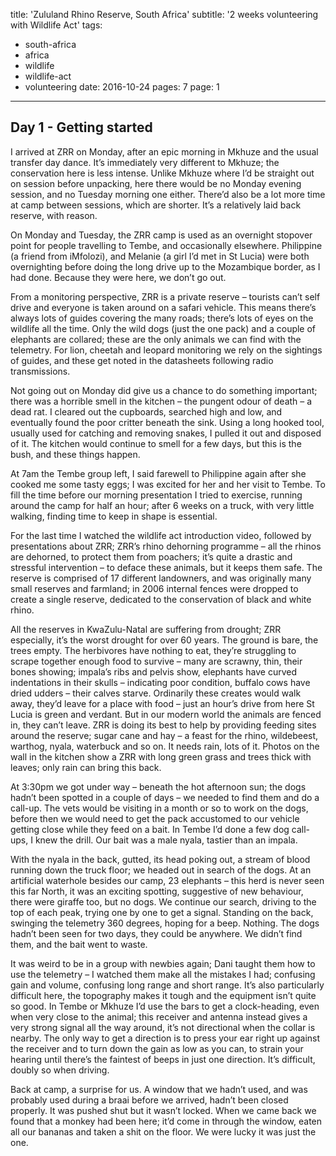 title: 'Zululand Rhino Reserve, South Africa'
subtitle: '2 weeks volunteering with Wildlife Act'
tags:
  - south-africa
  - africa
  - wildlife
  - wildlife-act
  - volunteering
date: 2016-10-24
pages: 7
page: 1
---

## Day 1 - Getting started

I arrived at ZRR on Monday, after an epic morning in Mkhuze and the usual transfer day dance. It’s immediately very different to Mkhuze; the conservation here is less intense. Unlike Mkhuze where I’d be straight out on session before unpacking, here there would be no Monday evening session, and no Tuesday morning one either. There’d also be a lot more time at camp between sessions, which are shorter. It’s a relatively laid back reserve, with reason.

On Monday and Tuesday, the ZRR camp is used as an overnight stopover point for people travelling to Tembe, and occasionally elsewhere. Philippine (a friend from iMfolozi), and Melanie (a girl I’d met in St Lucia) were both overnighting before doing the long drive up to the Mozambique border, as I had done. Because they were here, we don’t go out.

From a monitoring perspective, ZRR is a private reserve – tourists can’t self drive and everyone is taken around on a safari vehicle. This means there’s always lots of guides covering the many roads; there’s lots of eyes on the wildlife all the time. Only the wild dogs (just the one pack) and a couple of elephants are collared; these are the only animals we can find with the telemetry. For lion, cheetah and leopard monitoring we rely on the sightings of guides, and these get noted in the datasheets following radio transmissions.

Not going out on Monday did give us a chance to do something important; there was a horrible smell in the kitchen – the pungent odour of death – a dead rat. I cleared out the cupboards, searched high and low, and eventually found the poor critter beneath the sink. Using a long hooked tool, usually used for catching and removing snakes, I pulled it out and disposed of it. The kitchen would continue to smell for a few days, but this is the bush, and these things happen.

At 7am the Tembe group left, I said farewell to Philippine again after she cooked me some tasty eggs; I was excited for her and her visit to Tembe. To fill the time before our morning presentation I tried to exercise, running around the camp for half an hour; after 6 weeks on a truck, with very little walking, finding time to keep in shape is essential.

For the last time I watched the wildlife act introduction video, followed by presentations about ZRR; ZRR’s rhino dehorning programme – all the rhinos are dehorned, to protect them from poachers; it’s quite a drastic and stressful intervention – to deface these animals, but it keeps them safe. The reserve is comprised of 17 different landowners, and was originally many small reserves and farmland; in 2006 internal fences were dropped to create a single reserve, dedicated to the conservation of black and white rhino.

All the reserves in KwaZulu-Natal are suffering from drought; ZRR especially, it’s the worst drought for over 60 years. The ground is bare, the trees empty. The herbivores have nothing to eat, they’re struggling to scrape together enough food to survive – many are scrawny, thin, their bones showing; impala’s ribs and pelvis show, elephants have curved indentations in their skulls – indicating poor condition, buffalo cows have dried udders – their calves starve. Ordinarily these creates would walk away, they’d leave for a place with food – just an hour’s drive from here St Lucia is green and verdant. But in our modern world the animals are fenced in, they can’t leave. ZRR is doing its best to help by providing feeding sites around the reserve; sugar cane and hay – a feast for the rhino, wildebeest, warthog, nyala, waterbuck and so on. It needs rain, lots of it. Photos on the wall in the kitchen show a ZRR with long green grass and trees thick with leaves; only rain can bring this back.

At 3:30pm we got under way – beneath the hot afternoon sun; the dogs hadn’t been spotted in a couple of days – we needed to find them and do a call-up. The vets would be visiting in a month or so to work on the dogs, before then we would need to get the pack accustomed to our vehicle getting close while they feed on a bait. In Tembe I’d done a few dog call-ups, I knew the drill. Our bait was a male nyala, tastier than an impala.

With the nyala in the back, gutted, its head poking out, a stream of blood running down the truck floor; we headed out in search of the dogs. At an artificial waterhole besides our camp, 23 elephants – this herd is never seen this far North, it was an exciting spotting, suggestive of new behaviour, there were giraffe too, but no dogs. We continue our search, driving to the top of each peak, trying one by one to get a signal. Standing on the back, swinging the telemetry 360 degrees, hoping for a beep. Nothing. The dogs hadn’t been seen for two days, they could be anywhere. We didn’t find them, and the bait went to waste.

It was weird to be in a group with newbies again; Dani taught them how to use the telemetry – I watched them make all the mistakes I had; confusing gain and volume, confusing long range and short range. It’s also particularly difficult here, the topography makes it tough and the equipment isn’t quite so good. In Tembe or Mkhuze I’d use the bars to get a clock-heading, even when very close to the animal; this receiver and antenna instead gives a very strong signal all the way around, it’s not directional when the collar is nearby. The only way to get a direction is to press your ear right up against the receiver and to turn down the gain as low as you can, to strain your hearing until there’s the faintest of beeps in just one direction. It’s difficult, doubly so when driving.

Back at camp, a surprise for us. A window that we hadn’t used, and was probably used during a braai before we arrived, hadn’t been closed properly. It was pushed shut but it wasn’t locked. When we came back we found that a monkey had been here; it’d come in through the window, eaten all our bananas and taken a shit on the floor. We were lucky it was just the one.
